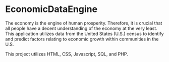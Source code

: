 # EconomicDataEngine

The economy is the engine of human prosperity. Therefore, it is crucial that all people have a decent understanding of the economy at the very least. This application utilizes data from the United States (U.S.) census to identify and predict factors relating to economic growth within communities in the U.S.

This project utilizes HTML, CSS, Javascript, SQL, and PHP.
